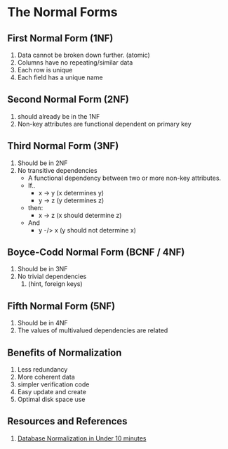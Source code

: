 
# The Normal Forms

## First Normal Form (1NF)
1. Data cannot be broken down further. (atomic)
2. Columns have no repeating/similar data
3. Each row is unique
4. Each field has a unique name

## Second Normal Form (2NF)
1. should already  be in the 1NF
2. Non-key attributes are functional dependent on primary key

## Third Normal Form (3NF)
1. Should be in 2NF
2. No transitive dependencies
    - A functional dependency between two or more non-key attributes.
    - If..
        - x -> y   (x determines y)
        - y -> z (y determines z)
    - then:
        - x -> z (x should determine z)
    - And
        - y -/> x  (y should not determine x)

## Boyce-Codd Normal Form (BCNF / 4NF)
1. Should be in 3NF
2. No trivial dependencies
    1. (hint, foreign keys)

## Fifth Normal Form (5NF)
1. Should be in 4NF
2. The values of multivalued dependencies are related


## Benefits of Normalization
1. Less redundancy
2. More coherent data
3. simpler verification code
4. Easy update and create
5. Optimal disk space use
## Resources and References
1. [Database Normalization in Under 10 minutes](https://www.youtube.com/watch?v=v3N5PlbUHTs)
